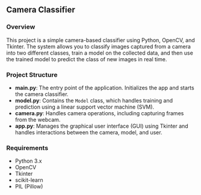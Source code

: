 ## Camera Classifier

### Overview

This project is a simple camera-based classifier using Python, OpenCV, and Tkinter. The system allows you to classify images captured from a camera into two different classes, train a model on the collected data, and then use the trained model to predict the class of new images in real time.

### Project Structure

- **main.py**: The entry point of the application. Initializes the app and starts the camera classifier.
- **model.py**: Contains the `Model` class, which handles training and prediction using a linear support vector machine (SVM).
- **camera.py**: Handles camera operations, including capturing frames from the webcam.
- **app.py**: Manages the graphical user interface (GUI) using Tkinter and handles interactions between the camera, model, and user.

### Requirements

- Python 3.x
- OpenCV
- Tkinter
- scikit-learn
- PIL (Pillow)
